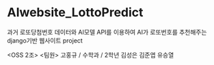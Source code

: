 # AIwebsite_LottoPredict
과거 로또당첨번호 데이터와 AI모델 API를 이용하여 AI가 로또번호를 추천해주는 django기반 웹사이트 project

<OSS 2조>
<팀원>
고홍규 / 수학과 / 2학년
김성은
김준엽
유승열
